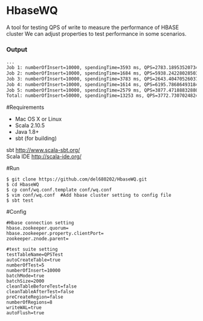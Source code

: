 # HbaseWQ
A tool for testing QPS of write to measure the performance of HBASE cluster
We can adjust properties to test performance in some scenarios.

### Output

```bash
...
Job 1: numberOfInsert=10000, spendingTime=3593 ms, QPS=2783.1895352073475
Job 2: numberOfInsert=10000, spendingTime=1684 ms, QPS=5938.242280285036
Job 3: numberOfInsert=10000, spendingTime=3783 ms, QPS=2643.4047052603755
Job 4: numberOfInsert=10000, spendingTime=1614 ms, QPS=6195.786864931846
Job 5: numberOfInsert=10000, spendingTime=2579 ms, QPS=3877.471888328809
Total: numberOfInsert=50000, spendingTime=13253 ms, QPS=3772.7307024824568
```



#Requirements

* Mac OS X or Linux
* Scala 2.10.5
* Java 1.8+
* sbt (for building)

sbt http://www.scala-sbt.org/
<br/>
Scala IDE http://scala-ide.org/

#Run

```
$ git clone https://github.com/del680202/HbaseWQ.git
$ cd HbaseWQ
$ cp conf/wq.conf.template conf/wq.conf
$ vim conf/wq.conf  #Add hbase cluster setting to config file
$ sbt test
```

#Config

```
#Hbase connection setting
hbase.zookeeper.quorum=
hbase.zookeeper.property.clientPort=
zookeeper.znode.parent=

#test suite setting
testTableName=QPSTest
autoCreateTable=true
numberOfTest=5
numberOfInsert=10000
batchMode=true
batchSize=2000
cleanTableBeforeTest=false
cleanTableAfterTest=false
preCreateRegion=false
numberOfRegions=8
writeWAL=true
autoFlush=true
```

